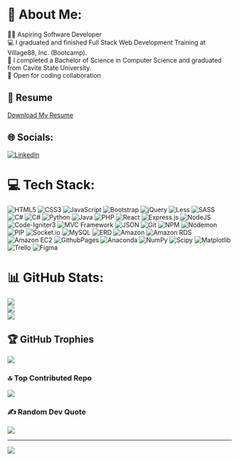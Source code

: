 # 💫 About Me:
👨‍💻 Aspiring Software Developer<br>💻 I graduated and finished Full Stack Web Development Training at Village88, Inc. (Bootcamp).<br>🏫 I completed a Bachelor of Science in Computer Science and graduated from Cavite State University.<br>📌 Open for coding collaboration<br>

## 📄 Resume
<a href="https://drive.google.com/file/d/1VZ_P6KLnW1qYk-vEKmaWYoMc4sFGUX_Q/view" target="_blank">Download My Resume</a>

## 🌐 Socials:
[![LinkedIn](https://img.shields.io/badge/LinkedIn-%230077B5.svg?logo=linkedin&logoColor=white)](https://linkedin.com/in/mohamad-ali-calanda-1524b1286) 

# 💻 Tech Stack:

![HTML5](https://img.shields.io/badge/html5-%23E34F26.svg?style=for-the-badge&logo=html5&logoColor=white) 
![CSS3](https://img.shields.io/badge/css3-%1403FC.svg?style=for-the-badge&logo=css3&logoColor=white) 
![JavaScript ](https://img.shields.io/badge/javascript%20ES5%20&%20ES6-%23323330.svg?style=for-the-badge&logo=javascript&logoColor=%23F7DF1E) 
![Bootstrap](https://img.shields.io/badge/bootstrap-%238511FA.svg?style=for-the-badge&logo=bootstrap&logoColor=white) 
![jQuery](https://img.shields.io/badge/jquery-%230769AD.svg?style=for-the-badge&logo=jquery&logoColor=white) 
![Less](https://img.shields.io/badge/less-2B4C80?style=for-the-badge&logo=less&logoColor=white) 
![SASS](https://img.shields.io/badge/SASS-hotpink.svg?style=for-the-badge&logo=SASS&logoColor=white) 
![C#](https://img.shields.io/badge/-grey?style=for-the-badge&logo=c) ![C#](https://img.shields.io/badge/-grey?style=for-the-badge&logo=sharp)
![Python](https://img.shields.io/badge/python-3670A0?style=for-the-badge&logo=python&logoColor=ffdd54) 
![Java](https://img.shields.io/badge/java-%23ED8B00.svg?style=for-the-badge&logo=openjdk&logoColor=white) 
![PHP](https://img.shields.io/badge/php-%23777BB4.svg?style=for-the-badge&logo=php&logoColor=white) 
![React](https://img.shields.io/badge/react-%2320232a.svg?style=for-the-badge&logo=react&logoColor=%2361DAFB) 
![Express.js](https://img.shields.io/badge/express.js-%23404d59.svg?style=for-the-badge&logo=express&logoColor=%2361DAFB) 
![NodeJS](https://img.shields.io/badge/node.js-6DA55F?style=for-the-badge&logo=node.js&logoColor=white) 
![Code-Igniter3](https://img.shields.io/badge/CodeIgniter3-%23EF4223.svg?style=for-the-badge&logo=codeIgniter&logoColor=white) 
![MVC Framework](https://img.shields.io/badge/MVC%20Framework-%fc03b5.svg?style=for-the-badge&logo=mvc&logoColor=black)
![JSON](https://img.shields.io/badge/json-%23323330.svg?style=for-the-badge&logo=json&logoColor=%23F7DF1a) 
![Git](https://img.shields.io/badge/git-%23E34F26.svg?style=for-the-badge&logo=git&logoColor=white)
![NPM](https://img.shields.io/badge/NPM-%23CB3837.svg?style=for-the-badge&logo=npm&logoColor=white) 
![Nodemon](https://img.shields.io/badge/NODEMON-%23323330.svg?style=for-the-badge&logo=nodemon&logoColor=%BBDEAD) 
![PIP](https://img.shields.io/badge/pip-5e5c5b.svg?style=for-the-badge&logo=pypi&logoColor=775A9) 
![Socket.io](https://img.shields.io/badge/Socket.io-black?style=for-the-badge&logo=socket.io&badgeColor=010101)
![MySQL](https://img.shields.io/badge/mysql-%2300000f.svg?style=for-the-badge&logo=mysql&logoColor=white) 
![ERD](https://img.shields.io/badge/erd-%23323330.svg?style=for-the-badge&logo=erd&logoColor=white)
![Amazon](https://img.shields.io/badge/Amazon-FF9900?style=for-the-badge&logo=amazon&logoColor=white)
![Amazon RDS](https://img.shields.io/badge/Amazon%20RDS-527FFF?style=for-the-badge&logo=amazonrds&logoColor=white)
![Amazon EC2](https://img.shields.io/badge/Amazon%20EC2-FF9900?style=for-the-badge&logo=amazonec2&logoColor=white)
![GithubPages](https://img.shields.io/badge/github%20pages-121013?style=for-the-badge&logo=github&logoColor=white) 
![Anaconda](https://img.shields.io/badge/Anaconda-%2344A833.svg?style=for-the-badge&logo=anaconda&logoColor=white) 
![NumPy](https://img.shields.io/badge/numpy-%23013243.svg?style=for-the-badge&logo=numpy&logoColor=white) 
![Scipy](https://img.shields.io/badge/SciPy-%230C55A5.svg?style=for-the-badge&logo=scipy&logoColor=%white) 
![Matplotlib](https://img.shields.io/badge/Matplotlib-%fc03b5.svg?style=for-the-badge&logo=Matplotlib&logoColor=black) 
![Trello](https://img.shields.io/badge/Trello-0052CC?style=for-the-badge&logo=trello&logoColor=white)
![Figma](https://img.shields.io/badge/figma-%23F24E1E.svg?style=for-the-badge&logo=figma&logoColor=white) 


# 📊 GitHub Stats:
![](https://github-readme-stats.vercel.app/api?username=MohamadAli20&theme=dark&hide_border=false&include_all_commits=false&count_private=false)<br/>
![](https://github-readme-streak-stats.herokuapp.com/?user=MohamadAli20&theme=dark&hide_border=false)<br/>
![](https://github-readme-stats.vercel.app/api/top-langs/?username=MohamadAli20&theme=dark&hide_border=false&include_all_commits=false&count_private=false&layout=compact)

## 🏆 GitHub Trophies
![](https://github-profile-trophy.vercel.app/?username=MohamadAli20&theme=radical&no-frame=false&no-bg=true&margin-w=4)

### 🔝 Top Contributed Repo
![](https://github-contributor-stats.vercel.app/api?username=MohamadAli20&limit=5&theme=dark&combine_all_yearly_contributions=true)

### ✍️ Random Dev Quote
![](https://quotes-github-readme.vercel.app/api?type=horizontal&theme=radical)

---
[![](https://visitcount.itsvg.in/api?id=MohamadAli20&icon=0&color=0)](https://visitcount.itsvg.in)

<!-- Proudly created with GPRM ( https://gprm.itsvg.in ) -->
